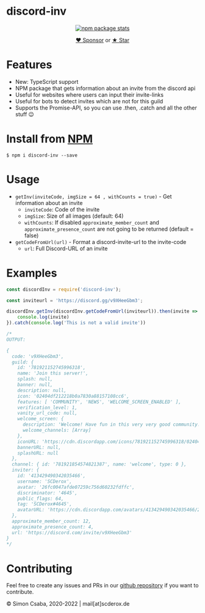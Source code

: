 # discord-inv

<p align="center"><a href="https://nodei.co/npm/discord-inv/"><img alt="npm package stats" src="https://nodei.co/npm/discord-inv.png"></a></p>
<p align="center"><a href="https://github.com/scderox/discord-inv?sponsor=1">&hearts; Sponsor</a> or <a href="https://github.com/SCDerox/discord-inv">★ Star</a></p>

# Features
* New: TypeScript support
* NPM package that gets information about an invite from the discord api
* Useful for websites where users can input their invite-links
* Useful for bots to detect invites which are not for this guild
* Supports the Promise-API, so you can use .then, .catch and all the other stuff 😉


# Install from [NPM](https://www.npmjs.com/package/discord-inv)

`$ npm i discord-inv --save`

# Usage

- `getInv(inviteCode, imgSize = 64 , withCounts = true)` - Get information about an invite
    - `inviteCode`: Code of the invite
    - `imgSize`: Size of all images (default: 64)
    - `withCounts`: If disabled `approximate_member_count` and `approximate_presence_count` are not going to be returned (default = false)
- `getCodeFromUrl(url)` - Format a discord-invite-url to the invite-code
    - `url`: Full Discord-URL of an invite

# Examples

```javascript
const discordInv = require('discord-inv');

const inviteurl = 'https://discord.gg/v9XHeeGbm3';

discordInv.getInv(discordInv.getCodeFromUrl(inviteurl)).then(invite => {
    console.log(invite)
}).catch(console.log('This is not a valid invite'))

/*
OUTPUT: 

{
  code: 'v9XHeeGbm3',
  guild: {
    id: '781921152745996318',
    name: 'Join this server!',
    splash: null,
    banner: null,
    description: null,
    icon: '02404df212218b0a7830a88157108cc6',
    features: [ 'COMMUNITY', 'NEWS', 'WELCOME_SCREEN_ENABLED' ],
    verification_level: 1,
    vanity_url_code: null,
    welcome_screen: {
      description: 'Welcome! Have fun in this very very good community!',
      welcome_channels: [Array]
    },
    iconURL: 'https://cdn.discordapp.com/icons/781921152745996318/02404df212218b0a7830a88157108cc6?size=64',
    bannerURL: null,
    splashURL: null
  },
  channel: { id: '781921854574821387', name: 'welcome', type: 0 },
  inviter: {
    id: '413429490342035466',
    username: 'SCDerox',
    avatar: '26fc0047afde07259c756d60232fdffc',
    discriminator: '4645',
    public_flags: 64,
    tag: 'SCDerox#4645',
    avatarURL: 'https://cdn.discordapp.com/avatars/413429490342035466/26fc0047afde07259c756d60232fdffc?size=64'
  },
  approximate_member_count: 12,
  approximate_presence_count: 4,
  url: 'https://discord.com/invite/v9XHeeGbm3'
}
*/
```

# Contributing
Feel free to create any issues and PRs in our [github repository](https://github.com/SCDerox/discord-inv) if you want to contribute.



© Simon Csaba, 2020-2022 | mail[at]scderox.de